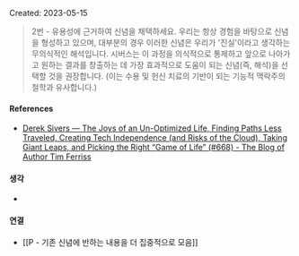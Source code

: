 Created: 2023-05-15

>2번 - 유용성에 근거하여 신념을 채택하세요. 우리는 항상 경험을 바탕으로 신념을 형성하고 있으며, 대부분의 경우 이러한 신념은 우리가 '진실'이라고 생각하는 무의식적인 해석입니다. 시버스는 이 과정을 의식적으로 통제하고 앞으로 나아가고 원하는 결과를 창출하는 데 가장 효과적으로 도움이 되는 신념(즉, 해석)을 선택할 것을 권장합니다. (이는 수용 및 헌신 치료의 기반이 되는 기능적 맥락주의 철학과 유사합니다.)

#### References
- [Derek Sivers — The Joys of an Un-Optimized Life, Finding Paths Less Traveled, Creating Tech Independence (and Risks of the Cloud), Taking Giant Leaps, and Picking the Right “Game of Life” (#668) - The Blog of Author Tim Ferriss](https://tim.blog/2023/04/21/derek-sivers/)

#### 생각
- 

#### 연결
- [[P - 기존 신념에 반하는 내용을 더 집중적으로 모음]]

